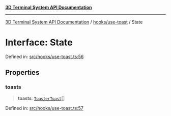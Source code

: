[**3D Terminal System API Documentation**](../../../README.md)

***

[3D Terminal System API Documentation](../../../README.md) / [hooks/use-toast](../README.md) / State

# Interface: State

Defined in: [src/hooks/use-toast.ts:56](https://github.com/Dicommunitas/ThreeJS_Terminal_3D/blob/4466777f13a6776beed134cf281b05ece637d113/src/hooks/use-toast.ts#L56)

## Properties

### toasts

> **toasts**: [`ToasterToast`](../type-aliases/ToasterToast.md)[]

Defined in: [src/hooks/use-toast.ts:57](https://github.com/Dicommunitas/ThreeJS_Terminal_3D/blob/4466777f13a6776beed134cf281b05ece637d113/src/hooks/use-toast.ts#L57)
